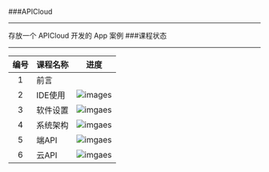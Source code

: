 ###APICloud
***
存放一个  APICloud 开发的  App 案例
###课程状态
***
|编号    |课程名称   | 进度   |
|:---:|-----|:---:|
|1|前言||
|2|IDE使用|![images](https://raw.githubusercontent.com/wangding/images/present100.png)|
|3|软件设置|![imgaes](https://raw.githubusercontent.com/wangding/images/present0.png)|
|4|系统架构|![imgaes](https://raw.githubusercontent.com/wangding/images/present0.png)|
|5|端API|![imgaes](https://raw.githubusercontent.com/wangding/images/present0.png)|
|6|云API|![imgaes](https://raw.githubusercontent.com/wangding/images/present0.png)|